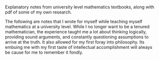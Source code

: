 Explanatory notes from university level mathematics textbooks, along with pdf of some of my own research.


The following are notes that I wrote for myself while teaching myself mathematics at a university level. While I no longer want to be a tenured mathematician, the experience taught me a lot about thinking logically, providing sound arguments, and constantly questioning assumptions to arrive at the truth. It also allowed for my first foray into philosophy. Its embuing me with my first taste of intellectual accomplishment will always be cause for me to remember it fondly.
